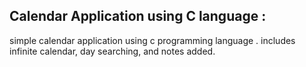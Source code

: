 Calendar Application using C language :
---------------------------------------
simple calendar application using c programming language . includes infinite calendar, day searching, and notes added.
